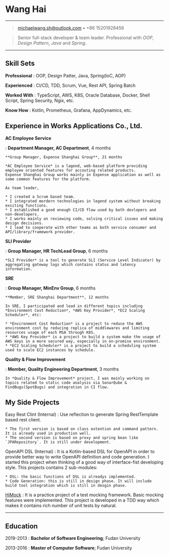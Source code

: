 Wang Hai
============

----

> <michaelwang.sh@outlook.com> • +86 15201928456

>  Senior full-stack developer & team leader. Professional with *OOP*, *Design Pattern*, *Java* and *Spring*.

----

Skill Sets
----------
**Professional**
:   OOP, Design Patter, Java, Spring(IoC, AOP)

**Experienced**
:   CI/CD, TDD, Scrum, Vue, Rest API, Spring Batch

**Worked With**
:   TypeScript, AWS, K8S, Oracle Database, Docker, Shell Script, Spring Security, Ngix, etc.

**Know How**
:   Kotlin, Prometheus, Grafana, AppDynamics, etc.


Experience in Works Applications Co., Ltd.
----------

**AC Employee Service**

:   **Department Manager, AC Department**, 4 months

    **Group Manager, Expense Shanghai Group**, 21 months

    *AC Employee Service* is a lagend, web-based platform providing employee oriented features for accouting related products.
    Expense Shanghai Group works mainly in Expense application as well as some common features for the platform.

    As team leader,

    * I created a Scrum based team.
    * I integrated mordern technologies in legend system without breaking exsiting functions.
    * I established a good enough CI/CD flow used by both devlopers and non-developers.
    * I works mainly on reviewing code, solving critical issues and making design decisions.
    * I lead to cooperate with other teams as both service consumer and API/library/framework provider.

**SLI Provider**

:   **Group Manager, HR TechLead Group**, 6 months

    *SLI Provider* is a tool to generate SLI (Service Level Indicator) by aggregating gateway logs which contains status and latency information.
    
**SRE**

:   **Group Manager, MinEnv Group**, 6 months

    **Member, SRE Shanghai Department**, 12 months

    In SRE, I participated and lead in different topics including *Environment Cost Reduction*, *AWS Key Provider*, *EC2 Scaling Scheduler*, etc:

    * *Environment Cost Reduction* is a project to reduce the AWS environment cost by reducing replica of middlewares and limiting resources usage of each MSA through K8S.
    * *AWS Key Provider* is a project to build a system make the usage of AWS keys in a more secured way, especially in on-promise environment.
    * *EC2 Scaling Scheduler* is a project to build a scheduling system used to scale EC2 instances by schedule.

**Quality & Flow Improvement**

:   **Member, Quality Engineering Department**, 3 months

    In *Quality & Flow Improvement* project, I was mainly working on topics related to static code analysis via SonarQube & FindBugs(SpotBugs) and integration in CI flow.


My Side Projects
--------------------

Easy Rest Clint (Internal)
:   Use reflection to generate Spring RestTemplate based rest client.

    * The first version is based on class extention and command pattern. It is already used in production well.
    * The second version is based on proxy and spring bean like `JPARepository`. It is still under development.

OpenAPI DSL (Internal)
:   It is a Kotlin-based DSL for OpenAPI in order to provide better way to write OpenAPI definition and code generation.
    I started this project when thinking of a good way of interface-fist developing style. 
    This projects contains 2 sub-modules:

    * DSL: the basic functions of DSL is alreadys implemented.
    * Code Generation: this is still in design phase. It will include build tool integration which is still in desgin phase.

[HiMock][ref]
:   It is a practice project of a test mocking framework.
    Basic mocking features were implemented.
    This project is developed in a TDD way which makes it contains rich number of unit tests by natural.

[ref]: https://github.com/MichaelHai/himock

----

Education
---------

2019-2013
:   **Bachelor of Software Engineering**; Fudan University

2013-2016
:   **Master of Computer Software**; Fudan University